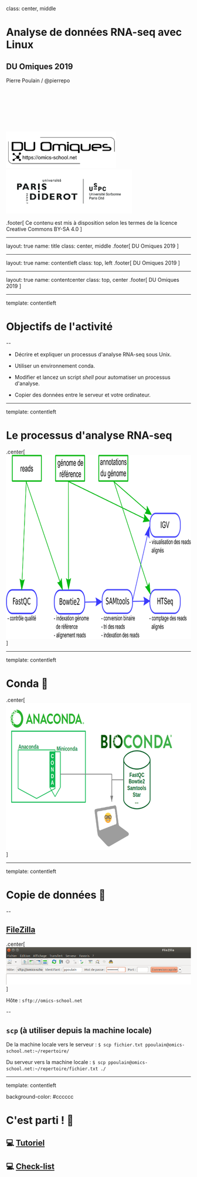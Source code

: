 class: center, middle

# Analyse de données RNA-seq avec Linux

## DU Omiques 2019

Pierre Poulain / @pierrepo

<br /><br /><br /><br /><br /><br />

<div>
<img src="img/logo_DUO.png"
	 height="100px" style="vertical-align:midle;">
 </img>
<div style="display: inline-block; width:100px;"></div>
<img src="img/logo_UPD_USPC.png"
 	 height="120px" style="vertical-align:midle;">
 </img>
</div>

.footer[
Ce contenu est mis à disposition selon les termes de la licence Creative Commons BY-SA 4.0
]

---

layout: true
name: title
class: center, middle
.footer[
DU Omiques 2019
]

---

layout: true
name: contentleft
class: top, left
.footer[
DU Omiques 2019
]

---

layout: true
name: contentcenter
class: top, center
.footer[
DU Omiques 2019
]

---

template: contentleft

# Objectifs de l'activité

--

- Décrire et expliquer un processus d'analyse RNA-seq sous Unix.

- Utiliser un environnement conda.

- Modifier et lancez un script *shell* pour automatiser un processus d'analyse.

- Copier des données entre le serveur et votre ordinateur.

---
template: contentleft

# Le processus d'analyse RNA-seq

.center[
<img height="500px" src="img/pipeline_RNA_seq_O_tauri.png">
]

---
template: contentleft

# Conda 🐍

.center[
<img height="400px" src="img/conda.png">
]

---
template: contentleft

# Copie de données 🦄

--

## [FileZilla](https://filezilla-project.org/)

.center[
<img width="600px" src="img/filezilla.png">
]

Hôte : `sftp://omics-school.net`

--

## `scp` (à utiliser depuis la machine locale)

De la machine locale vers le serveur : `$ scp fichier.txt ppoulain@omics-school.net:~/repertoire/`

Du serveur vers la machine locale : `$ scp ppoulain@omics-school.net:~/repertoire/fichier.txt ./`


---

template: contentleft

background-color: #cccccc

# C'est parti ! 🚀

## 💻 [Tutoriel](https://omics-school.github.io/analyse-rna-seq/analyse_RNA-seq_O_tauri.html)

## 💻 [Check-list](https://omics-school.github.io/analyse-rna-seq/analyse_RNA-seq_O_tauri_check-list.html)
